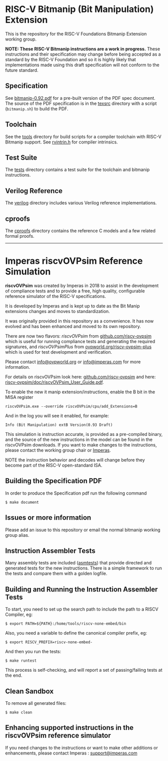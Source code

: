 # RISC-V Bitmanip (Bit Manipulation) Extension

This is the repository for the RISC-V Foundations Bitmanip Extension working group.

**NOTE: These RISC-V Bitmanip instructions are a work in progress.**
These instructions and their specification may change before being accepted as a standard by the RISC-V Foundation and so it is highly likely that implementations made using this draft specification will not conform to the future standard.

## Specification 
See [bitmanip-0.92.pdf](bitmanip-0.92.pdf) for a pre-built version of the PDF spec document.
The source of the PDF specification is in the [texsrc](texsrc) directory with a script (`bitmanip.sh`) to build the PDF.

## Toolchain
See the [tools](tools) directory for build scripts for a compiler toolchain with RISC-V Bitmanip support.
See [rvintrin.h](https://github.com/riscv/riscv-bitmanip/blob/master/cproofs/rvintrin.h) for compiler intrinsics.

## Test Suite
The [tests](tests) directory contains a test suite for the toolchain and bitmanip instructions.

## Verilog Reference
The [verilog](verilog) directory includes various Verilog reference implementations.

## cproofs
The [cproofs](cproofs) directory contains the reference C models and a few related formal proofs.

----

# Imperas riscvOVPsim Reference Simulation
**riscvOVPsim** was created by Imperas in 2018 to assist in the development of compliance tests and to provide a free, high quality, configurable reference simulator of the RISC-V specifications.

It is developed by Imperas and is kept up to date as the Bit Manip extensions changes and moves to standardization.

It was originally provided in this repository as a convenience. It has now evolved and has been enhanced and moved to its own repository.

There are now two flavors: _riscvOVPsim_ from [github.com/riscv-ovpsim](https://github.com/riscv-ovpsim/imperas-riscv-tests) which is useful for running compliance tests and generating the required signatures, and _riscvOVPsimPlus_ from [ovpworld.org/riscv-ovpsim-plus](https://www.ovpworld.org/riscv-ovpsim-plus) which is used for test development and verification.

Please contact info@ovpworld.org or info@imperas.com for more information.

For details on riscvOVPsim look here: [github.com/riscv-ovpsim](https://github.com/riscv-ovpsim/imperas-riscv-tests) and here: [riscv-ovpsim/doc/riscvOVPsim_User_Guide.pdf](https://github.com/riscv-ovpsim/imperas-riscv-tests/blob/main/riscv-ovpsim/doc/riscvOVPsim_User_Guide.pdf).

To enable the new it manip extension/instructions, enable the B bit in the MISA register

    riscvOVPsim.exe --override riscvOVPsim/cpu/add_Extensions=B

And in the log you will see it enabled, for example:

    Info (Bit Manipulation) extB Version(0.93 Draft) 

This simulation is instruction accurate, is provided as a pre-compiled binary, and the source of the new instructions in the model can be found in the riscvOVPsim downloads. If you want to make changes to the instructions, please contact the working group chair or [Imperas](mailto:info@imperas.com).

NOTE the instruction behavior and decodes will change before they become part of the RISC-V open-standard ISA.

## Building the Specification PDF
In order to produce the Specification pdf run the following command

    $ make document

## Issues or more information
Please add an issue to this repository or email the normal bitmanip working group alias.

## Instruction Assembler Tests
Many assembly tests are included ([asmtests](asmtests)) that provide directed and generated tests for the new instructions. There is a simple framework to run the tests and compare them with a golden logfile.

## Building and Running the Instruction Assembler Tests
To start, you need to set up the search path to include the path to a RISCV Compiler, eg:

    $ export PATH=${PATH}:/home/tools/riscv-none-embed/bin
    
Also, you need a variable to define the canonical compiler prefix, eg:

    $ export RISCV_PREFIX=riscv-none-embed-
    
And then you run the tests:

    $ make runtest
    
This process is self-checking, and will report a set of passing/failing tests at the end.

## Clean Sandbox
To remove all generated files:

    $ make clean
 
## Enhancing supported instructions in the riscvOVPsim reference simulator
If you  need changes to the instructions or want to make other additions or enhancements, please contact Imperas : support@imperas.com

